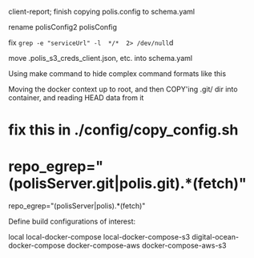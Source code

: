 client-report; finish copying polis.config to schema.yaml

rename polisConfig2 polisConfig

fix `grep -e "serviceUrl" -l  */*  2> /dev/null`d

move .polis_s3_creds_client.json, etc. into schema.yaml

Using make command to hide complex command formats like this

Moving the docker context up to root, and then COPY'ing .git/ dir into container, and reading HEAD data from it

# fix this in ./config/copy_config.sh
# repo_egrep="(polisServer.git|polis.git).*(fetch)"
repo_egrep="(polisServer|polis).*(fetch)"

Define build configurations of interest:

local
local-docker-compose
local-docker-compose-s3
digital-ocean-docker-compose
docker-compose-aws
docker-compose-aws-s3


